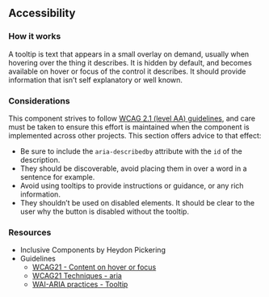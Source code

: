 ## Accessibility

### How it works

A tooltip is text that appears in a small overlay on demand, usually when hovering over the thing it describes. It is hidden by default, and becomes available on hover or focus of the control it describes. It should provide information that isn’t self explanatory or well known.

### Considerations

This component strives to follow [WCAG 2.1 (level AA) guidelines](https://www.w3.org/TR/WCAG21/), and care must be taken to ensure this effort is maintained when the component is implemented across other projects. This section offers advice to that effect:

- Be sure to include the `aria-describedby` attribute with the `id` of the description.
- They should be discoverable, avoid placing them in over a word in a sentence for example.
- Avoid using tooltips to provide instructions or guidance, or any rich information.
- They shouldn’t be used on disabled elements. It should be clear to the user why the button is disabled without the tooltip.

### Resources

- Inclusive Components by Heydon Pickering
- Guidelines
  - [WCAG21 - Content on hover or focus](https://www.w3.org/TR/WCAG21/#content-on-hover-or-focus)
  - [WCAG21 Techniques - aria](https://www.w3.org/WAI/WCAG21/Techniques/aria/ARIA1)
  - [WAI-ARIA practices - Tooltip](https://www.w3.org/TR/wai-aria-practices-1.1/#tooltip)
